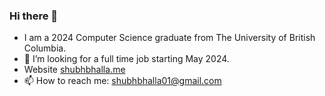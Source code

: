 ### Hi there 👋
- I am a 2024 Computer Science graduate from The University of British Columbia.
- 🤔 I’m looking for a full time job starting May 2024.
- Website [shubhbhalla.me](https://shubhbhalla.me)
- 📫 How to reach me: shubhbhalla01@gmail.com
